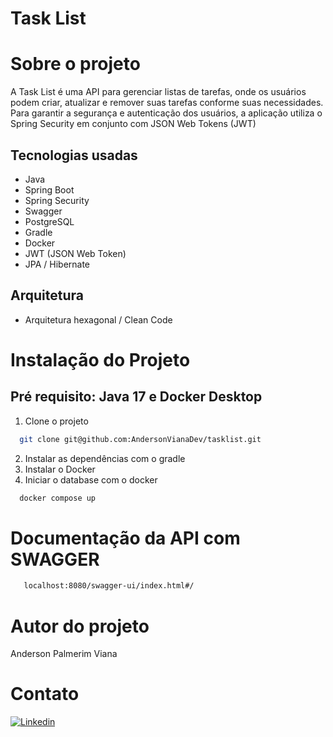 # Task List

# Sobre o projeto

A Task List é uma API para gerenciar listas de tarefas, onde os usuários podem criar,
atualizar e remover suas tarefas conforme suas necessidades. Para garantir a
segurança e autenticação dos usuários, a aplicação utiliza o Spring Security em
conjunto com JSON Web Tokens (JWT)

## Tecnologias usadas
- Java
- Spring Boot
- Spring Security
- Swagger
- PostgreSQL
- Gradle
- Docker
- JWT (JSON Web Token)
- JPA / Hibernate

## Arquitetura
- Arquitetura hexagonal / Clean Code

# Instalação do Projeto
## Pré requisito: Java 17 e Docker Desktop
1. Clone o projeto
```bash
  git clone git@github.com:AndersonVianaDev/tasklist.git
```
2. Instalar as dependências com o gradle
3. Instalar o Docker
4. Iniciar o database com o docker
```bash
  docker compose up
```
# Documentação da API com SWAGGER
```bash
   localhost:8080/swagger-ui/index.html#/
```


# Autor do projeto
Anderson Palmerim Viana
# Contato 
[![Linkedin](https://img.shields.io/badge/LinkedIn-0077B5?style=for-the-badge&logo=linkedin&logoColor=white)](https://www.linkedin.com/in/anderson-palmerim-6a5a17262/)
